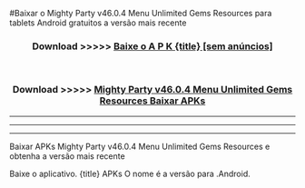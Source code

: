 #Baixar o Mighty Party v46.0.4 Menu Unlimited Gems Resources   para tablets Android gratuitos a versão mais recente


<div align="center">
<h3>Download >>>>> <a href="https://pt-web.web.app/?pt= {title}">Baixe o A P K {title} [sem anúncios]</a></h3><br>

<h3>Download >>>>> <a href="https://pt-web.web.app/?pt= {title}">Mighty Party v46.0.4 Menu Unlimited Gems Resources  Baixar APKs</a></h3>
</div>

----------------------------------------------------------

----------------------------------------------------------

----------------------------------------------------------

Baixar APKs Mighty Party v46.0.4 Menu Unlimited Gems Resources  e obtenha a versão mais recente

Baixe o aplicativo. {title} APKs O nome é a versão para .Android.


